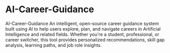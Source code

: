 # AI-Career-Guidance
AI-Career-Guidance An intelligent, open-source career guidance system built using AI to help users explore, plan, and navigate careers in Artificial Intelligence and related fields. Whether you're a student, professional, or career switcher, this tool provides personalized recommendations, skill gap analysis, learning paths, and job role insights.
